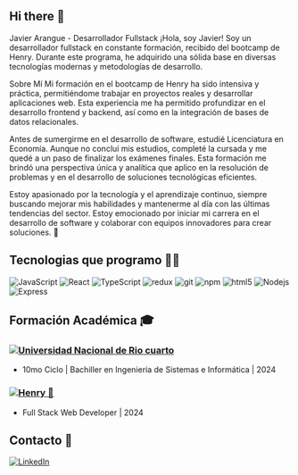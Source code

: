 ## Hi there 👋

Javier Arangue - Desarrollador Fullstack
¡Hola, soy Javier! Soy un desarrollador fullstack en constante formación, recibido del bootcamp de Henry. Durante este programa, he adquirido una sólida base en diversas tecnologías modernas y metodologías de desarrollo.

Sobre Mí
Mi formación en el bootcamp de Henry ha sido intensiva y práctica, permitiéndome trabajar en proyectos reales y desarrollar aplicaciones web. Esta experiencia me ha permitido profundizar en el desarrollo frontend y backend, así como en la integración de bases de datos relacionales.

Antes de sumergirme en el desarrollo de software, estudié Licenciatura en Economía. Aunque no concluí mis estudios, completé la cursada y me quedé a un paso de finalizar los exámenes finales. Esta formación me brindó una perspectiva única y analítica que aplico en la resolución de problemas y en el desarrollo de soluciones tecnológicas eficientes.

Estoy apasionado por la tecnología y el aprendizaje continuo, siempre buscando mejorar mis habilidades y mantenerme al día con las últimas tendencias del sector. Estoy emocionado por iniciar mi carrera en el desarrollo de software y colaborar con equipos innovadores para crear soluciones. 🚀


## Tecnologias que programo 🧑‍💻

<p>
<img alt="JavaScript" src="https://img.shields.io/badge/-JavaScript-F7DF1E?style=flat-square&logo=javascript&logoColor=black" />
<img alt="React" src="https://img.shields.io/badge/-React-45b8d8?style=flat-square&logo=react&logoColor=white" />
<img alt="TypeScript" src="https://img.shields.io/badge/-TypeScript-007ACC?style=flat-square&logo=typescript&logoColor=white" />
<img alt="redux" src="https://img.shields.io/badge/-Redux-764ABC?style=flat-square&logo=redux&logoColor=white" />
<img alt="git" src="https://img.shields.io/badge/-Git-F05032?style=flat-square&logo=git&logoColor=white" />
<img alt="npm" src="https://img.shields.io/badge/-NPM-CB3837?style=flat-square&logo=npm&logoColor=white" />
<img alt="html5" src="https://img.shields.io/badge/-HTML5-E34F26?style=flat-square&logo=html5&logoColor=white" />
<img alt="Nodejs" src="https://img.shields.io/badge/-Nodejs-43853d?style=flat-square&logo=Node.js&logoColor=white" />
<img alt="Express" src="https://img.shields.io/badge/-Express-000000?style=flat-square&logo=express&logoColor=white" />
</p>

## Formación Académica 🎓

### [![Universidad Nacional de Rio cuarto](https://img.shields.io/badge/-Universidad%20Nacional%20de%20R%C3%ADo%20Cuarto-FF0000?style=flat-square&logoColor=white)](https://www.unrc.edu.ar/)
- 10mo Ciclo | Bachiller en Ingeniería de Sistemas e Informática | 2024

### [![Henry 🚀](https://img.shields.io/badge/Henry-🚀-yellow)](https://github.com/henry)
- Full Stack Web Developer | 2024

## Contacto 📱

[![LinkedIn](https://img.shields.io/badge/LinkedIn-blue?style=flat-square&logo=linkedin&logoColor=white&link=https://www.linkedin.com/in/javier-arangue)](https://www.linkedin.com/in/javier-arangue)
